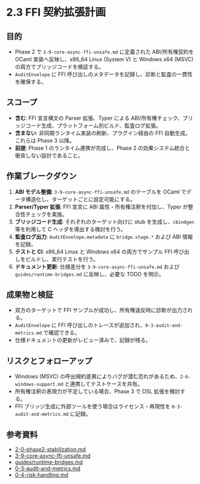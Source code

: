 # 2.3 FFI 契約拡張計画

## 目的
- Phase 2 で `3-9-core-async-ffi-unsafe.md` に定義された ABI/所有権契約を OCaml 実装へ反映し、x86_64 Linux (System V) と Windows x64 (MSVC) の両方でブリッジコードを検証する。
- `AuditEnvelope` に FFI 呼び出しのメタデータを記録し、診断と監査の一貫性を確保する。

## スコープ
- **含む**: FFI 宣言構文の Parser 拡張、Typer による ABI/所有権チェック、ブリッジコード生成、プラットフォーム別ビルド、監査ログ拡張。
- **含まない**: 非同期ランタイム実装の刷新、プラグイン経由の FFI 自動生成。これらは Phase 3 以降。
- **前提**: Phase 1 のランタイム連携が完成し、Phase 2 の効果システム統合と衝突しない設計であること。

## 作業ブレークダウン
1. **ABI モデル整備**: `3-9-core-async-ffi-unsafe.md` のテーブルを OCaml でデータ構造化し、ターゲットごとに設定可能にする。
2. **Parser/Typer 拡張**: FFI 宣言に ABI 属性・所有権注釈を付加し、Typer が整合性チェックを実施。
3. **ブリッジコード生成**: それぞれのターゲット向けに stub を生成し、`cbindgen` 等を利用して C ヘッダを導出する検討を行う。
4. **監査ログ出力**: `AuditEnvelope.metadata` に `bridge.stage.*` および ABI 情報を記録。
5. **テストと CI**: x86_64 Linux と Windows x64 の両方でサンプル FFI 呼び出しをビルドし、実行テストを行う。
6. **ドキュメント更新**: 仕様差分を `3-9-core-async-ffi-unsafe.md` および `guides/runtime-bridges.md` に反映し、必要な TODO を明示。

## 成果物と検証
- 双方のターゲットで FFI サンプルが成功し、所有権違反時に診断が出力される。
- `AuditEnvelope` に FFI 呼び出しのトレースが追加され、`0-3-audit-and-metrics.md` で確認できる。
- 仕様ドキュメントの更新がレビュー済みで、記録が残る。

## リスクとフォローアップ
- Windows (MSVC) の呼出規約差異によりバグが潜む恐れがあるため、`2-6-windows-support.md` と連携してテストケースを共有。
- 所有権注釈の表現力が不足している場合、Phase 3 で DSL 拡張を検討する。
- FFI ブリッジ生成に外部ツールを使う場合はライセンス・再現性を `0-3-audit-and-metrics.md` に記録。

## 参考資料
- [2-0-phase2-stabilization.md](2-0-phase2-stabilization.md)
- [3-9-core-async-ffi-unsafe.md](../../3-9-core-async-ffi-unsafe.md)
- [guides/runtime-bridges.md](../../guides/runtime-bridges.md)
- [0-3-audit-and-metrics.md](0-3-audit-and-metrics.md)
- [0-4-risk-handling.md](0-4-risk-handling.md)

